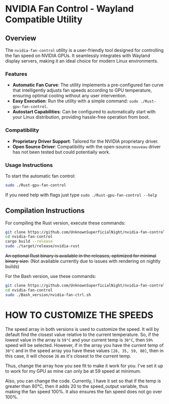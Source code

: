 # NVIDIA Fan Control - Wayland Compatible Utility

## Overview
The `nvidia-fan-control` utility is a user-friendly tool designed for controlling the fan speed on NVIDIA GPUs. It seamlessly integrates with Wayland display servers, making it an ideal choice for modern Linux environments.

### Features
- **Automatic Fan Curve**: The utility implements a pre-configured fan curve that intelligently adjusts fan speeds according to GPU temperature, ensuring optimal cooling without any user intervention.
- **Easy Execution**: Run the utility with a simple command: `sudo ./Rust-gpu-fan-control`.
- **Autostart Capabilities**: Can be configured to automatically start with your Linux distribution, providing hassle-free operation from boot.

### Compatibility
- **Proprietary Driver Support**: Tailored for the NVIDIA proprietary driver.
- **Open Source Driver**: Compatibility with the open-source `nouveau` driver has not been tested but could potentially work.

### Usage Instructions
To start the automatic fan control:

```bash
sudo ./Rust-gpu-fan-control
```
If you need help with flags just type `sudo ./Rust-gpu-fan-control --help`

## Compilation Instructions
For compiling the Rust version, execute these commands:

```Bash
git clone https://github.com/UnknownSuperficialNight/nvidia-fan-control.git
cd nvidia-fan-control
cargo build --release
sudo ./target/release/nvidia-rust
```
~~An optional Rust binary is available in the releases, optimized for minimal binary size.~~ (Not available currently due to issues with rendering on nightly builds)


For the Bash version, use these commands:
```Bash
git clone https://github.com/UnknownSuperficialNight/nvidia-fan-control.git
cd nvidia-fan-control
sudo ./Bash_version/nvidia-fan-ctrl.sh
```

# HOW TO CUSTOMIZE THE SPEEDS

The speed array in both versions is used to customize the speed. It will by default find the closest value relative to the current temperature. So, if the lowest value in the array is `59°C` and your current temp is `30°C`, then `59%` speed will be selected. However, if in the array you have the current temp of `30°C` and in the speed array you have these values `[26, 35, 59, 80]`, then in this case, it will choose `26` as it's closest to the current temp.

Thus, change the array how you see fit to make it work for you. I've set it up to work for my GPU as mine can only be at 59 speed at minimum.

Also, you can change the code. Currently, I have it set so that if the temp is greater than 80°C, then it adds 20 to the speed_output variable, thus making the fan speed 100%. It also ensures the fan speed does not go over 100%.
